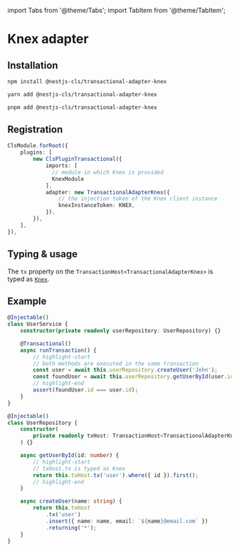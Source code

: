 import Tabs from '@theme/Tabs';
import TabItem from '@theme/TabItem';

# Knex adapter

## Installation

<Tabs>
<TabItem value="npm" label="npm" default>

```bash
npm install @nestjs-cls/transactional-adapter-knex
```

</TabItem>
<TabItem value="yarn" label="yarn">

```bash
yarn add @nestjs-cls/transactional-adapter-knex
```

</TabItem>
<TabItem value="pnpm" label="pnpm">

```bash
pnpm add @nestjs-cls/transactional-adapter-knex
```

</TabItem>
</Tabs>

## Registration

```ts
ClsModule.forRoot({
    plugins: [
        new ClsPluginTransactional({
            imports: [
              // module in which Knex is provided
              KnexModule
            ],
            adapter: new TransactionalAdapterKnex({
                // the injection token of the Knex client instance
                knexInstanceToken: KNEX,
            }),
        }),
    ],
}),
```

## Typing & usage

The `tx` property on the `TransactionHost<TransactionalAdapterKnex>` is typed as [`Knex`](https://knexjs.org/guide/query-builder.html#knex).

## Example

```ts title="user.service.ts"
@Injectable()
class UserService {
    constructor(private readonly userRepository: UserRepository) {}

    @Transactional()
    async runTransaction() {
        // highlight-start
        // both methods are executed in the same transaction
        const user = await this.userRepository.createUser('John');
        const foundUser = await this.userRepository.getUserById(user.id);
        // highlight-end
        assert(foundUser.id === user.id);
    }
}
```

```ts title="user.repository.ts"
@Injectable()
class UserRepository {
    constructor(
        private readonly txHost: TransactionHost<TransactionalAdapterKnex>,
    ) {}

    async getUserById(id: number) {
        // highlight-start
        // txHost.tx is typed as Knex
        return this.txHost.tx('user').where({ id }).first();
        // highlight-end
    }

    async createUser(name: string) {
        return this.txHost
            .tx('user')
            .insert({ name: name, email: `${name}@email.com` })
            .returning('*');
    }
}
```
